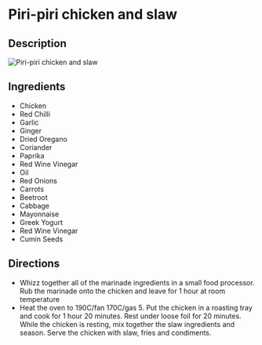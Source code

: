 # Piri-piri chicken and slaw

## Description
![Piri-piri chicken and slaw](https://www.themealdb.com/images/media/meals/hglsbl1614346998.jpg "Piri-piri chicken and slaw")

## Ingredients
- Chicken
- Red Chilli
- Garlic
- Ginger
- Dried Oregano
- Coriander
- Paprika
- Red Wine Vinegar
- Oil
- Red Onions
- Carrots
- Beetroot
- Cabbage
- Mayonnaise
- Greek Yogurt
- Red Wine Vinegar
- Cumin Seeds

## Directions
- Whizz together all of the marinade ingredients in a small food processor. Rub the marinade onto the chicken and leave for 1 hour at room temperature
- Heat the oven to 190C/fan 170C/gas 5. Put the chicken in a roasting tray and cook for 1 hour 20 minutes. Rest under loose foil for 20 minutes. While the chicken is resting, mix together the slaw ingredients and season. Serve the chicken with slaw, fries and condiments.
